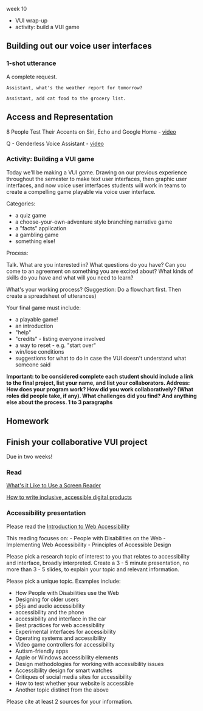 week 10

- VUI wrap-up
- activity: build a VUI game 

## Building out our voice user interfaces

### 1-shot utterance

A complete request.

```
Assistant, what's the weather report for tomorrow?
```

```
Assistant, add cat food to the grocery list.
```

## Access and Representation 

8 People Test Their Accents on Siri, Echo and Google Home - [video](https://www.youtube.com/watch?v=gNx0huL9qsQ) 

Q - Genderless Voice Assistant - [video](https://www.youtube.com/watch?v=t6g5KPkZjLU) 



### Activity: Building a VUI game

Today we'll be making a VUI game. Drawing on our previous experience throughout the semester to make text user interfaces, then graphic user interfaces, and now voice user interfaces students will work in teams to create a compelling game playable via voice user interface.

Categories:
- a quiz game
- a choose-your-own-adventure style branching narrative game
- a "facts" application
- a gambling game
- something else!

Process:

Talk. What are you interested in? What questions do you have? Can you come to an agreement on something you are excited about? What kinds of skills do you have and what will you need to learn?

What's your working process? (Suggestion: Do a flowchart first. Then create a spreadsheet of utterances)

Your final game must include:

- a playable game!
- an introduction
- "help"
- "credits" - listing everyone involved
- a way to reset - e.g. "start over"
- win/lose conditions
- suggestions for what to do in case the VUI doesn't understand what someone said

**Important: to be considered complete each student should include a link to the final project, list your name, and list your collaborators. Address: How does your program work? How did you work collaboratively? (What roles did people take, if any). What challenges did you find? And anything else about the process. 1 to 3 paragraphs**

## Homework

## Finish your collaborative VUI project

Due in two weeks! 

### Read

[What's it Like to Use a Screen Reader](https://knowbility.org/blog/2021/what-is-it-like-to-use-a-screen-reader)

[How to write inclusive, accessible digital products](https://uxdesign.cc/how-to-write-inclusive-accessible-digital-products-2f4b35ec59a2)

### Accessibility presentation

Please read the [Introduction to Web Accessibility](https://webaim.org/intro)

This reading focuses on: - People with Disabilities on the Web -
Implementing Web Accessibility - Principles of Accessible Design

Please pick a research topic of interest to you that relates to
accessibility and interface, broadly interpreted. Create a 3 - 5 minute
presentation, no more than 3 - 5 slides, to explain your topic and
relevant information.

Please pick a unique topic. Examples include:

- How People with Disabilities use the Web
- Designing for older users
- p5js and audio accessibility
- accessibility and the phone
- accessibility and interface in the car
- Best practices for web accessibility
- Experimental interfaces for accessibility
- Operating systems and accessibility
- Video game controllers for accessibility
- Autism-friendly apps
- Apple or Windows accessibility elements
- Design methodologies for working with accessibility issues
- Accessibility design for smart watches
- Critiques of social media sites for accessibility
- How to test whether your website is accessible
- Another topic distinct from the above

Please cite at least 2 sources for your information.
